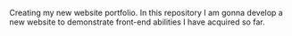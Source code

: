 Creating my new website portfolio. In this repository I am gonna develop a new website to demonstrate front-end abilities I have acquired so far. 